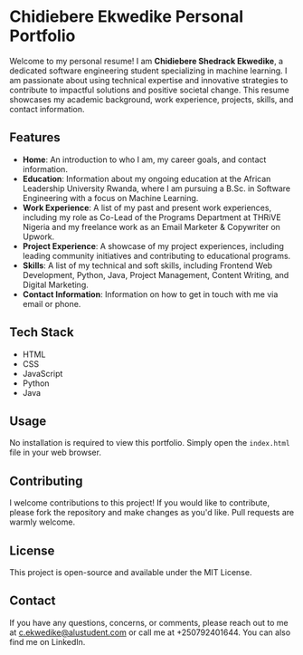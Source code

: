 # Chidiebere Ekwedike Personal Portfolio

Welcome to my personal resume! I am **Chidiebere Shedrack Ekwedike**, a dedicated software engineering student specializing in machine learning. I am passionate about using technical expertise and innovative strategies to contribute to impactful solutions and positive societal change. This resume showcases my academic background, work experience, projects, skills, and contact information.

## Features

- **Home**: An introduction to who I am, my career goals, and contact information.
- **Education**: Information about my ongoing education at the African Leadership University Rwanda, where I am pursuing a B.Sc. in Software Engineering with a focus on Machine Learning.
- **Work Experience**: A list of my past and present work experiences, including my role as Co-Lead of the Programs Department at THRiVE Nigeria and my freelance work as an Email Marketer & Copywriter on Upwork.
- **Project Experience**: A showcase of my project experiences, including leading community initiatives and contributing to educational programs.
- **Skills**: A list of my technical and soft skills, including Frontend Web Development, Python, Java, Project Management, Content Writing, and Digital Marketing.
- **Contact Information**: Information on how to get in touch with me via email or phone.

## Tech Stack

- HTML
- CSS
- JavaScript
- Python
- Java

## Usage

No installation is required to view this portfolio. Simply open the `index.html` file in your web browser.

## Contributing

I welcome contributions to this project! If you would like to contribute, please fork the repository and make changes as you'd like. Pull requests are warmly welcome.

## License

This project is open-source and available under the MIT License.

## Contact

If you have any questions, concerns, or comments, please reach out to me at c.ekwedike@alustudent.com or call me at +250792401644. You can also find me on LinkedIn.
